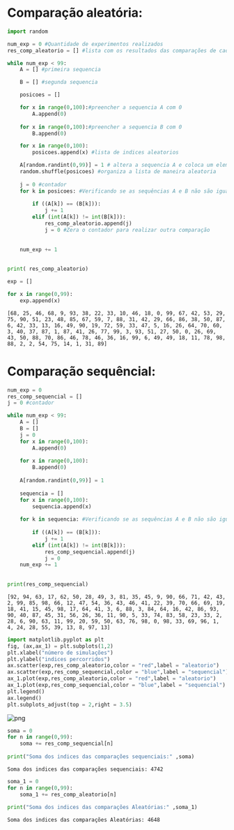 # Comparação aleatória:


```python
import random

num_exp = 0 #Quantidade de experimentos realizados
res_comp_aleatorio = [] #lista com os resultados das comparações de cada experimento

while num_exp < 99:
    A = [] #primeira sequencia

    B = [] #segunda sequencia

    posicoes = []

    for x in range(0,100):#preencher a sequencia A com 0
        A.append(0)
    
    for x in range(0,100):#preencher a sequencia B com 0
        B.append(0)

    for x in range(0,100):
        posicoes.append(x) #lista de indices aleatorios

    A[random.randint(0,99)] = 1 # altera a sequencia A e coloca um elemnto diferente 
    random.shuffle(posicoes) #organiza a lista de maneira aleatoria
    
    j = 0 #contador
    for k in posicoes: #Verificando se as sequências A e B não são iguais
    
        if ((A[k]) == (B[k])):
            j += 1
        elif (int(A[k]) != int(B[k])):
            res_comp_aleatorio.append(j)
            j = 0 #Zera o contador para realizar outra comparação
            
            
    num_exp += 1
   
   
print( res_comp_aleatorio)

exp = []

for x in range(0,99):
    exp.append(x)
```

    [68, 25, 46, 68, 9, 93, 38, 22, 33, 10, 46, 18, 0, 99, 67, 42, 53, 29, 75, 90, 51, 23, 48, 85, 67, 59, 7, 88, 31, 42, 29, 66, 86, 38, 50, 87, 6, 42, 33, 13, 16, 49, 90, 19, 72, 59, 33, 47, 5, 16, 26, 64, 70, 60, 3, 40, 37, 87, 1, 87, 41, 26, 77, 99, 3, 93, 51, 27, 50, 0, 26, 69, 43, 50, 88, 70, 86, 46, 78, 46, 36, 16, 99, 6, 49, 49, 18, 11, 78, 98, 88, 2, 2, 54, 75, 14, 1, 31, 89]


# Comparação sequêncial:


```python
num_exp = 0
res_comp_sequencial = []
j = 0 #contador

while num_exp < 99:
    A = []
    B = []
    j = 0
    for x in range(0,100):
        A.append(0)
    
    for x in range(0,100):
        B.append(0)
        
    A[random.randint(0,99)] = 1
    
    sequencia = []
    for x in range(0,100):
        sequencia.append(x)
    
    for k in sequencia: #Verificando se as sequências A e B não são iguais
    
        if ((A[k]) == (B[k])):
            j += 1
        elif (int(A[k]) != int(B[k])):
            res_comp_sequencial.append(j)
            j = 0
    num_exp += 1
   
   
print(res_comp_sequencial)

```

    [92, 94, 63, 17, 62, 50, 28, 49, 3, 81, 35, 45, 9, 90, 66, 71, 42, 43, 2, 99, 85, 98, 66, 12, 47, 54, 36, 43, 46, 41, 22, 39, 70, 66, 69, 19, 18, 41, 15, 45, 98, 17, 64, 41, 3, 6, 88, 3, 84, 64, 16, 42, 86, 93, 90, 40, 87, 45, 31, 56, 26, 36, 11, 90, 5, 33, 74, 83, 58, 23, 33, 2, 28, 6, 90, 63, 11, 99, 20, 59, 50, 63, 76, 98, 0, 98, 33, 69, 96, 1, 4, 24, 28, 55, 39, 13, 8, 97, 13]



```python
import matplotlib.pyplot as plt
fig, (ax,ax_1) = plt.subplots(1,2)
plt.xlabel("número de simulações")
plt.ylabel("indices percorridos")
ax.scatter(exp,res_comp_aleatorio,color = "red",label = "aleatorio")
ax.scatter(exp,res_comp_sequencial,color = "blue",label = "sequencial")
ax_1.plot(exp,res_comp_aleatorio,color = "red",label = "aleatorio")
ax_1.plot(exp,res_comp_sequencial,color = "blue",label = "sequencial")
plt.legend()
ax.legend()
plt.subplots_adjust(top = 2,right = 3.5)
```


    
![png](output_4_0.png)
    



```python
soma = 0
for n in range(0,99):
    soma += res_comp_sequencial[n]
    
print("Soma dos indices das comparações sequenciais:" ,soma)
```

    Soma dos indices das comparações sequenciais: 4742



```python
soma_1 = 0
for n in range(0,99):
    soma_1 += res_comp_aleatorio[n]
    
print("Soma dos indices das comparações Aleatórias:" ,soma_1)
```

    Soma dos indices das comparações Aleatórias: 4648
